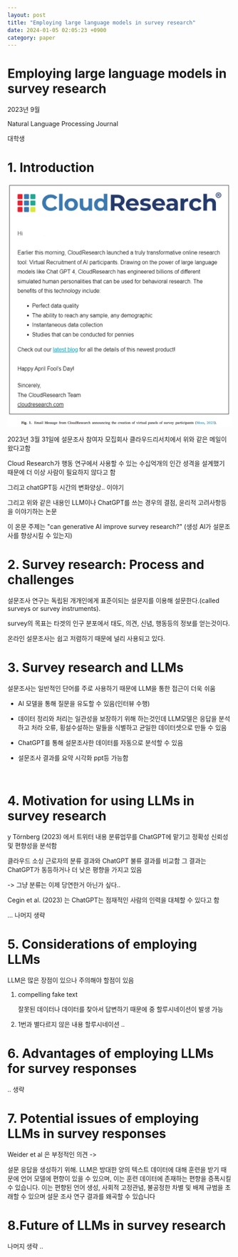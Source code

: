 ```yaml
---
layout: post
title: "Employing large language models in survey research"
date: 2024-01-05 02:05:23 +0900
category: paper
---
```


# Employing large language models in survey research

2023년 9월 

Natural Language Processing Journal

대학생

# 1. Introduction

![f_1](\img\2024\Employing_large_language_models_in_survey_research\f_1.PNG)

2023년 3월 31일에 설문조사 참여자 모집회사 클라우드리서치에서 위와 같은 메일이 왔다고함

Cloud Research가 행동 연구에서 사용할 수 있는 수십억개의 인간 셩격을 설계했기 때문에 더 이상 사람이 필요하지 않다고 함 



그리고 chatGPT등 시간의 변화양상.. 이야기 



그리고 위와 같은 내용인 LLM이나 ChatGPT를 쓰는 경우의 결점, 윤리적 고려사항등을 이야기하는 논문

이 온문 주제는 "can generative AI improve survey research?" (생성 AI가 설문조사를 향상시킬 수 있는지)



# 2. Survey research: Process and challenges

설문조사 연구는 독립된 개개인에게 표준이되는 설문지를 이용해 설문한다.(called surveys or survey instruments). 

survey의 목표는 타겟의 인구 분포에서 태도, 의견, 신념, 행동등의 정보를 얻는것이다.

온라인 설문조사는 쉽고 저렴하기 때문에 널리 사용되고 있다.



#  3. Survey research and LLMs

설문조사는 일반적인 단어를 주로 사용하기 때문에 LLM을 통한 접근이 더욱 쉬움 

- AI 모델을 통해 질문을 유도할 수 있음(인터뷰 수행) 

- 데이터 정리와 처리는 일관성을 보장하기 위해 하는것인데 LLM모델은 응답을 분석하고 처라 오류, 횡설수설하는 말들을 식별하고 균일한 데이터셋으로 만들 수 있음

- ChatGPT를 통해 설문조사한 데이터를 자동으로 분석할 수 있음

- 설문조사 결과를 요약 시각화 ppt등 가능함 

  ​

# 4. Motivation for using LLMs in survey research

y Törnberg (2023) 에서 트위터 내용 분류업무를 ChatGPT에 맡기고 정확성 신뢰성 및 편향성을 분석함 

클라우드 소싱 근로자의 분류 결과와 ChatGPT 불류 결과를 비교함 그 결과는 ChatGPT가 동등하거나 더  낮은 평향을 가지고 있음 

-> 그냥 분류는 이제 당연한거 아닌가 싶다..



Cegin et al. (2023)  는 ChatGPT는 점재적인 사람의 인력을 대체할 수 있다고 함 

... 나머지 생략



# 5.  Considerations of employing LLMs

LLM은 많은 장점이 있으나 주의해야 할점이 있음 

1. compelling fake text

   잘못된 데이터나 데이터를 찾아서 답변하기 때문에 중 할루시네이션이 발생 가능

2. 1번과 별다르지 않은 내용 할루시네이션 ..



# 6. Advantages of employing LLMs for survey responses

.. 생략



# 7. Potential issues of employing LLMs in survey responses

Weider et al 은 부정적인 의견 ->

설문 응답을 생성하기 위해. LLM은 방대한 양의 텍스트 데이터에 대해 훈련을 받기 때문에 언어 모델에 편향이 있을 수 있으며, 이는 훈련 데이터에 존재하는 편향을 증폭시킬 수 있습니다. 이는 편향된 언어 생성, 사회적 고정관념, 불공정한 차별 및 배제 규범을 초래할 수 있으며 설문 조사 연구 결과를 왜곡할 수 있습니다

# 8.Future of LLMs in survey research



나머지 생략 ..


















